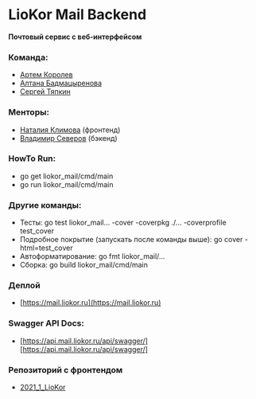 # LioKor Mail Backend

**Почтовый сервис с веб-интерфейсом**

### Команда:
* [Артем Королев](https://github.com/KoroLion)
* [Алтана Бадмацыренова](https://github.com/altanab)
* [Сергей Тяпкин](https://github.com/SergTyapkin)

### Менторы:
* [Наталия Климова](https://github.com/Tataklim) (фронтенд)
* [Владимир Северов](https://github.com/hackallcode) (бэкенд)

### HowTo Run:
* go get liokor_mail/cmd/main
* go run liokor_mail/cmd/main

### Другие команды:
* Тесты: go test liokor_mail... -cover -coverpkg ./... -coverprofile test_cover
* Подробное покрытие (запускать после команды выше): go cover -html=test_cover
* Автоформатирование: go fmt liokor_mail/...
* Сборка: go build liokor_mail/cmd/main

### Деплой
* [https://mail.liokor.ru](https://mail.liokor.ru)

### Swagger API Docs:
* [https://api.mail.liokor.ru/api/swagger/][https://api.mail.liokor.ru/api/swagger/]

### Репозиторий с фронтендом
* [2021_1_LioKor](https://github.com/frontend-park-mail-ru/2021_1_LioKor)
